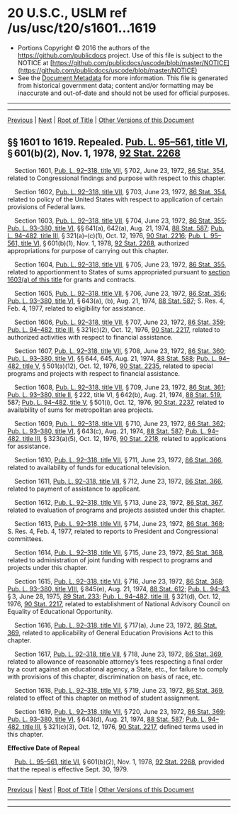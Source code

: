 ---
---

# 20 U.S.C., USLM ref /us/usc/t20/s1601...1619

* Portions Copyright © 2016 the authors of the https://github.com/publicdocs project.
  Use of this file is subject to the NOTICE at [https://github.com/publicdocs/uscode/blob/master/NOTICE](https://github.com/publicdocs/uscode/blob/master/NOTICE)
* See the [Document Metadata](././../../../..//README.md) for more information.
  This file is generated from historical government data; content and/or formatting may be inaccurate and out-of-date and should not be used for official purposes.

----------
----------

[Previous](./../../../..//us/usc/t20/ch36/m__us_usc_t20_ch36.md) | [Next](./../../../..//us/usc/t20/ch37/m__us_usc_t20_ch37.md) | [Root of Title](./../../../../) | [Other Versions of this Document](https://publicdocs.github.io/go/links?ns=uslm&ref=%2Fus%2Fusc%2Ft20%2Fs1601...1619)

## §§ 1601 to 1619. Repealed. [Pub. L. 95–561, title VI][/us/pl/95/561/tVI], § 601(b)(2), Nov. 1, 1978, [92 Stat. 2268][/us/stat/92/2268]

    Section 1601, [Pub. L. 92–318, title VII][/us/pl/92/318/tVII], § 702, June 23, 1972, [86 Stat. 354][/us/stat/86/354], related to Congressional findings and purpose with respect to this chapter.

    Section 1602, [Pub. L. 92–318, title VII][/us/pl/92/318/tVII], § 703, June 23, 1972, [86 Stat. 354][/us/stat/86/354], related to policy of the United States with respect to application of certain provisions of Federal laws.

    Section 1603, [Pub. L. 92–318, title VII][/us/pl/92/318/tVII], § 704, June 23, 1972, [86 Stat. 355][/us/stat/86/355]; [Pub. L. 93–380, title VI][/us/pl/93/380/tVI], §§ 641(a), 642(a), Aug. 21, 1974, [88 Stat. 587][/us/stat/88/587]; [Pub. L. 94–482, title III][/us/pl/94/482/tIII], § 321(a)–(c)(1), Oct. 12, 1976, [90 Stat. 2216][/us/stat/90/2216]; [Pub. L. 95–561, title VI][/us/pl/95/561/tVI], § 601(b)(1), Nov. 1, 1978, [92 Stat. 2268][/us/stat/92/2268], authorized appropriations for purpose of carrying out this chapter.

    Section 1604, [Pub. L. 92–318, title VII][/us/pl/92/318/tVII], § 705, June 23, 1972, [86 Stat. 355][/us/stat/86/355], related to apportionment to States of sums appropriated pursuant to [section 1603(a) of this title][/us/usc/t20/s1603/a] for grants and contracts.

    Section 1605, [Pub. L. 92–318, title VII][/us/pl/92/318/tVII], § 706, June 23, 1972, [86 Stat. 356][/us/stat/86/356]; [Pub. L. 93–380, title VI][/us/pl/93/380/tVI], § 643(a), (b), Aug. 21, 1974, [88 Stat. 587][/us/stat/88/587]; S. Res. 4, Feb. 4, 1977, related to eligibility for assistance.

    Section 1606, [Pub. L. 92–318, title VII][/us/pl/92/318/tVII], § 707, June 23, 1972, [86 Stat. 359][/us/stat/86/359]; [Pub. L. 94–482, title III][/us/pl/94/482/tIII], § 321(c)(2), Oct. 12, 1976, [90 Stat. 2217][/us/stat/90/2217], related to authorized activities with respect to financial assistance.

    Section 1607, [Pub. L. 92–318, title VII][/us/pl/92/318/tVII], § 708, June 23, 1972, [86 Stat. 360][/us/stat/86/360]; [Pub. L. 93–380, title VI][/us/pl/93/380/tVI], §§ 644, 645, Aug. 21, 1974, [88 Stat. 588][/us/stat/88/588]; [Pub. L. 94–482, title V][/us/pl/94/482/tV], § 501(a)(12), Oct. 12, 1976, [90 Stat. 2235][/us/stat/90/2235], related to special programs and projects with respect to financial assistance.

    Section 1608, [Pub. L. 92–318, title VII][/us/pl/92/318/tVII], § 709, June 23, 1972, [86 Stat. 361][/us/stat/86/361]; [Pub. L. 93–380, title II][/us/pl/93/380/tII], § 222, title VI, § 642(b), Aug. 21, 1974, [88 Stat. 519][/us/stat/88/519], 587; [Pub. L. 94–482, title V][/us/pl/94/482/tV], § 501(i), Oct. 12, 1976, [90 Stat. 2237][/us/stat/90/2237], related to availability of sums for metropolitan area projects.

    Section 1609, [Pub. L. 92–318, title VII][/us/pl/92/318/tVII], § 710, June 23, 1972, [86 Stat. 362][/us/stat/86/362]; [Pub. L. 93–380, title VI][/us/pl/93/380/tVI], § 643(c), Aug. 21, 1974, [88 Stat. 587][/us/stat/88/587]; [Pub. L. 94–482, title III][/us/pl/94/482/tIII], § 323(a)(5), Oct. 12, 1976, [90 Stat. 2218][/us/stat/90/2218], related to applications for assistance.

    Section 1610, [Pub. L. 92–318, title VII][/us/pl/92/318/tVII], § 711, June 23, 1972, [86 Stat. 366][/us/stat/86/366], related to availability of funds for educational television.

    Section 1611, [Pub. L. 92–318, title VII][/us/pl/92/318/tVII], § 712, June 23, 1972, [86 Stat. 366][/us/stat/86/366], related to payment of assistance to applicant.

    Section 1612, [Pub. L. 92–318, title VII][/us/pl/92/318/tVII], § 713, June 23, 1972, [86 Stat. 367][/us/stat/86/367], related to evaluation of programs and projects assisted under this chapter.

    Section 1613, [Pub. L. 92–318, title VII][/us/pl/92/318/tVII], § 714, June 23, 1972, [86 Stat. 368][/us/stat/86/368]; S. Res. 4, Feb. 4, 1977, related to reports to President and Congressional committees.

    Section 1614, [Pub. L. 92–318, title VII][/us/pl/92/318/tVII], § 715, June 23, 1972, [86 Stat. 368][/us/stat/86/368], related to administration of joint funding with respect to programs and projects under this chapter.

    Section 1615, [Pub. L. 92–318, title VII][/us/pl/92/318/tVII], § 716, June 23, 1972, [86 Stat. 368][/us/stat/86/368]; [Pub. L. 93–380, title VIII][/us/pl/93/380/tVIII], § 845(e), Aug. 21, 1974, [88 Stat. 612][/us/stat/88/612]; [Pub. L. 94–43][/us/pl/94/43], § 3, June 28, 1975, [89 Stat. 233][/us/stat/89/233]; [Pub. L. 94–482, title III][/us/pl/94/482/tIII], § 321(d), Oct. 12, 1976, [90 Stat. 2217][/us/stat/90/2217], related to establishment of National Advisory Council on Equality of Educational Opportunity.

    Section 1616, [Pub. L. 92–318, title VII][/us/pl/92/318/tVII], § 717(a), June 23, 1972, [86 Stat. 369][/us/stat/86/369], related to applicability of General Education Provisions Act to this chapter.

    Section 1617, [Pub. L. 92–318, title VII][/us/pl/92/318/tVII], § 718, June 23, 1972, [86 Stat. 369][/us/stat/86/369], related to allowance of reasonable attorney’s fees respecting a final order by a court against an educational agency, a State, etc., for failure to comply with provisions of this chapter, discrimination on basis of race, etc.

    Section 1618, [Pub. L. 92–318, title VII][/us/pl/92/318/tVII], § 719, June 23, 1972, [86 Stat. 369][/us/stat/86/369], related to effect of this chapter on method of student assignment.

    Section 1619, [Pub. L. 92–318, title VII][/us/pl/92/318/tVII], § 720, June 23, 1972, [86 Stat. 369][/us/stat/86/369]; [Pub. L. 93–380, title VI][/us/pl/93/380/tVI], § 643(d), Aug. 21, 1974, [88 Stat. 587][/us/stat/88/587]; [Pub. L. 94–482, title III][/us/pl/94/482/tIII], § 321(c)(3), Oct. 12, 1976, [90 Stat. 2217][/us/stat/90/2217], defined terms used in this chapter.

 __Effective Date of Repeal__ 

    [Pub. L. 95–561, title VI][/us/pl/95/561/tVI], § 601(b)(2), Nov. 1, 1978, [92 Stat. 2268][/us/stat/92/2268], provided that the repeal is effective Sept. 30, 1979.

----------

[Previous](./../../../..//us/usc/t20/ch36/m__us_usc_t20_ch36.md) | [Next](./../../../..//us/usc/t20/ch37/m__us_usc_t20_ch37.md) | [Root of Title](./../../../../) | [Other Versions of this Document](https://publicdocs.github.io/go/links?ns=uslm&ref=%2Fus%2Fusc%2Ft20%2Fs1601...1619)

----------
----------

[/us/pl/95/561/tVI]: https://publicdocs.github.io/go/links?ns=uslm&ref=%2Fus%2Fpl%2F95%2F561%2FtVI
[/us/stat/92/2268]: https://publicdocs.github.io/go/links?ns=uslm&ref=%2Fus%2Fstat%2F92%2F2268
[/us/pl/92/318/tVII]: https://publicdocs.github.io/go/links?ns=uslm&ref=%2Fus%2Fpl%2F92%2F318%2FtVII
[/us/stat/86/354]: https://publicdocs.github.io/go/links?ns=uslm&ref=%2Fus%2Fstat%2F86%2F354
[/us/pl/92/318/tVII]: https://publicdocs.github.io/go/links?ns=uslm&ref=%2Fus%2Fpl%2F92%2F318%2FtVII
[/us/stat/86/354]: https://publicdocs.github.io/go/links?ns=uslm&ref=%2Fus%2Fstat%2F86%2F354
[/us/pl/92/318/tVII]: https://publicdocs.github.io/go/links?ns=uslm&ref=%2Fus%2Fpl%2F92%2F318%2FtVII
[/us/stat/86/355]: https://publicdocs.github.io/go/links?ns=uslm&ref=%2Fus%2Fstat%2F86%2F355
[/us/pl/93/380/tVI]: https://publicdocs.github.io/go/links?ns=uslm&ref=%2Fus%2Fpl%2F93%2F380%2FtVI
[/us/stat/88/587]: https://publicdocs.github.io/go/links?ns=uslm&ref=%2Fus%2Fstat%2F88%2F587
[/us/pl/94/482/tIII]: https://publicdocs.github.io/go/links?ns=uslm&ref=%2Fus%2Fpl%2F94%2F482%2FtIII
[/us/stat/90/2216]: https://publicdocs.github.io/go/links?ns=uslm&ref=%2Fus%2Fstat%2F90%2F2216
[/us/pl/95/561/tVI]: https://publicdocs.github.io/go/links?ns=uslm&ref=%2Fus%2Fpl%2F95%2F561%2FtVI
[/us/stat/92/2268]: https://publicdocs.github.io/go/links?ns=uslm&ref=%2Fus%2Fstat%2F92%2F2268
[/us/pl/92/318/tVII]: https://publicdocs.github.io/go/links?ns=uslm&ref=%2Fus%2Fpl%2F92%2F318%2FtVII
[/us/stat/86/355]: https://publicdocs.github.io/go/links?ns=uslm&ref=%2Fus%2Fstat%2F86%2F355
[/us/usc/t20/s1603/a]: https://publicdocs.github.io/go/links?ns=uslm&ref=%2Fus%2Fusc%2Ft20%2Fs1603%2Fa
[/us/pl/92/318/tVII]: https://publicdocs.github.io/go/links?ns=uslm&ref=%2Fus%2Fpl%2F92%2F318%2FtVII
[/us/stat/86/356]: https://publicdocs.github.io/go/links?ns=uslm&ref=%2Fus%2Fstat%2F86%2F356
[/us/pl/93/380/tVI]: https://publicdocs.github.io/go/links?ns=uslm&ref=%2Fus%2Fpl%2F93%2F380%2FtVI
[/us/stat/88/587]: https://publicdocs.github.io/go/links?ns=uslm&ref=%2Fus%2Fstat%2F88%2F587
[/us/pl/92/318/tVII]: https://publicdocs.github.io/go/links?ns=uslm&ref=%2Fus%2Fpl%2F92%2F318%2FtVII
[/us/stat/86/359]: https://publicdocs.github.io/go/links?ns=uslm&ref=%2Fus%2Fstat%2F86%2F359
[/us/pl/94/482/tIII]: https://publicdocs.github.io/go/links?ns=uslm&ref=%2Fus%2Fpl%2F94%2F482%2FtIII
[/us/stat/90/2217]: https://publicdocs.github.io/go/links?ns=uslm&ref=%2Fus%2Fstat%2F90%2F2217
[/us/pl/92/318/tVII]: https://publicdocs.github.io/go/links?ns=uslm&ref=%2Fus%2Fpl%2F92%2F318%2FtVII
[/us/stat/86/360]: https://publicdocs.github.io/go/links?ns=uslm&ref=%2Fus%2Fstat%2F86%2F360
[/us/pl/93/380/tVI]: https://publicdocs.github.io/go/links?ns=uslm&ref=%2Fus%2Fpl%2F93%2F380%2FtVI
[/us/stat/88/588]: https://publicdocs.github.io/go/links?ns=uslm&ref=%2Fus%2Fstat%2F88%2F588
[/us/pl/94/482/tV]: https://publicdocs.github.io/go/links?ns=uslm&ref=%2Fus%2Fpl%2F94%2F482%2FtV
[/us/stat/90/2235]: https://publicdocs.github.io/go/links?ns=uslm&ref=%2Fus%2Fstat%2F90%2F2235
[/us/pl/92/318/tVII]: https://publicdocs.github.io/go/links?ns=uslm&ref=%2Fus%2Fpl%2F92%2F318%2FtVII
[/us/stat/86/361]: https://publicdocs.github.io/go/links?ns=uslm&ref=%2Fus%2Fstat%2F86%2F361
[/us/pl/93/380/tII]: https://publicdocs.github.io/go/links?ns=uslm&ref=%2Fus%2Fpl%2F93%2F380%2FtII
[/us/stat/88/519]: https://publicdocs.github.io/go/links?ns=uslm&ref=%2Fus%2Fstat%2F88%2F519
[/us/pl/94/482/tV]: https://publicdocs.github.io/go/links?ns=uslm&ref=%2Fus%2Fpl%2F94%2F482%2FtV
[/us/stat/90/2237]: https://publicdocs.github.io/go/links?ns=uslm&ref=%2Fus%2Fstat%2F90%2F2237
[/us/pl/92/318/tVII]: https://publicdocs.github.io/go/links?ns=uslm&ref=%2Fus%2Fpl%2F92%2F318%2FtVII
[/us/stat/86/362]: https://publicdocs.github.io/go/links?ns=uslm&ref=%2Fus%2Fstat%2F86%2F362
[/us/pl/93/380/tVI]: https://publicdocs.github.io/go/links?ns=uslm&ref=%2Fus%2Fpl%2F93%2F380%2FtVI
[/us/stat/88/587]: https://publicdocs.github.io/go/links?ns=uslm&ref=%2Fus%2Fstat%2F88%2F587
[/us/pl/94/482/tIII]: https://publicdocs.github.io/go/links?ns=uslm&ref=%2Fus%2Fpl%2F94%2F482%2FtIII
[/us/stat/90/2218]: https://publicdocs.github.io/go/links?ns=uslm&ref=%2Fus%2Fstat%2F90%2F2218
[/us/pl/92/318/tVII]: https://publicdocs.github.io/go/links?ns=uslm&ref=%2Fus%2Fpl%2F92%2F318%2FtVII
[/us/stat/86/366]: https://publicdocs.github.io/go/links?ns=uslm&ref=%2Fus%2Fstat%2F86%2F366
[/us/pl/92/318/tVII]: https://publicdocs.github.io/go/links?ns=uslm&ref=%2Fus%2Fpl%2F92%2F318%2FtVII
[/us/stat/86/366]: https://publicdocs.github.io/go/links?ns=uslm&ref=%2Fus%2Fstat%2F86%2F366
[/us/pl/92/318/tVII]: https://publicdocs.github.io/go/links?ns=uslm&ref=%2Fus%2Fpl%2F92%2F318%2FtVII
[/us/stat/86/367]: https://publicdocs.github.io/go/links?ns=uslm&ref=%2Fus%2Fstat%2F86%2F367
[/us/pl/92/318/tVII]: https://publicdocs.github.io/go/links?ns=uslm&ref=%2Fus%2Fpl%2F92%2F318%2FtVII
[/us/stat/86/368]: https://publicdocs.github.io/go/links?ns=uslm&ref=%2Fus%2Fstat%2F86%2F368
[/us/pl/92/318/tVII]: https://publicdocs.github.io/go/links?ns=uslm&ref=%2Fus%2Fpl%2F92%2F318%2FtVII
[/us/stat/86/368]: https://publicdocs.github.io/go/links?ns=uslm&ref=%2Fus%2Fstat%2F86%2F368
[/us/pl/92/318/tVII]: https://publicdocs.github.io/go/links?ns=uslm&ref=%2Fus%2Fpl%2F92%2F318%2FtVII
[/us/stat/86/368]: https://publicdocs.github.io/go/links?ns=uslm&ref=%2Fus%2Fstat%2F86%2F368
[/us/pl/93/380/tVIII]: https://publicdocs.github.io/go/links?ns=uslm&ref=%2Fus%2Fpl%2F93%2F380%2FtVIII
[/us/stat/88/612]: https://publicdocs.github.io/go/links?ns=uslm&ref=%2Fus%2Fstat%2F88%2F612
[/us/pl/94/43]: https://publicdocs.github.io/go/links?ns=uslm&ref=%2Fus%2Fpl%2F94%2F43
[/us/stat/89/233]: https://publicdocs.github.io/go/links?ns=uslm&ref=%2Fus%2Fstat%2F89%2F233
[/us/pl/94/482/tIII]: https://publicdocs.github.io/go/links?ns=uslm&ref=%2Fus%2Fpl%2F94%2F482%2FtIII
[/us/stat/90/2217]: https://publicdocs.github.io/go/links?ns=uslm&ref=%2Fus%2Fstat%2F90%2F2217
[/us/pl/92/318/tVII]: https://publicdocs.github.io/go/links?ns=uslm&ref=%2Fus%2Fpl%2F92%2F318%2FtVII
[/us/stat/86/369]: https://publicdocs.github.io/go/links?ns=uslm&ref=%2Fus%2Fstat%2F86%2F369
[/us/pl/92/318/tVII]: https://publicdocs.github.io/go/links?ns=uslm&ref=%2Fus%2Fpl%2F92%2F318%2FtVII
[/us/stat/86/369]: https://publicdocs.github.io/go/links?ns=uslm&ref=%2Fus%2Fstat%2F86%2F369
[/us/pl/92/318/tVII]: https://publicdocs.github.io/go/links?ns=uslm&ref=%2Fus%2Fpl%2F92%2F318%2FtVII
[/us/stat/86/369]: https://publicdocs.github.io/go/links?ns=uslm&ref=%2Fus%2Fstat%2F86%2F369
[/us/pl/92/318/tVII]: https://publicdocs.github.io/go/links?ns=uslm&ref=%2Fus%2Fpl%2F92%2F318%2FtVII
[/us/stat/86/369]: https://publicdocs.github.io/go/links?ns=uslm&ref=%2Fus%2Fstat%2F86%2F369
[/us/pl/93/380/tVI]: https://publicdocs.github.io/go/links?ns=uslm&ref=%2Fus%2Fpl%2F93%2F380%2FtVI
[/us/stat/88/587]: https://publicdocs.github.io/go/links?ns=uslm&ref=%2Fus%2Fstat%2F88%2F587
[/us/pl/94/482/tIII]: https://publicdocs.github.io/go/links?ns=uslm&ref=%2Fus%2Fpl%2F94%2F482%2FtIII
[/us/stat/90/2217]: https://publicdocs.github.io/go/links?ns=uslm&ref=%2Fus%2Fstat%2F90%2F2217
[/us/pl/95/561/tVI]: https://publicdocs.github.io/go/links?ns=uslm&ref=%2Fus%2Fpl%2F95%2F561%2FtVI
[/us/stat/92/2268]: https://publicdocs.github.io/go/links?ns=uslm&ref=%2Fus%2Fstat%2F92%2F2268


